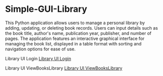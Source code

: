 # Simple-GUI-Library
This Python application allows users to manage a personal library by adding, updating, or deleting book records. Users can input details such as the book title, author's name, publication year, publisher, and number of pages. The application features an interactive graphical interface for managing the book list, displayed in a table format with sorting and navigation options for ease of use.

Library UI Login
[Library UI Login](Assets/WindowLogin.png)



Library UI ViewBooksLibrary
[Library UI ViewBooksLibrary](Assets/ViewBooks.png)


